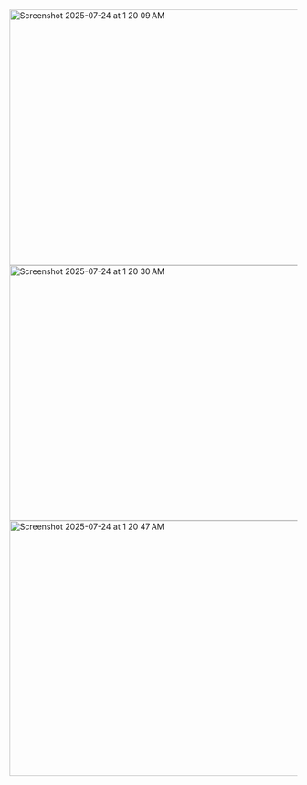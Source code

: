 

<img width="761" height="448" alt="Screenshot 2025-07-24 at 1 20 09 AM" src="https://github.com/user-attachments/assets/8c38f3b0-4075-42c3-898b-3baf4fc14efe" />
<img width="760" height="447" alt="Screenshot 2025-07-24 at 1 20 30 AM" src="https://github.com/user-attachments/assets/0f748e2e-3ac1-4a48-95bf-af2fd30691e2" />
<img width="762" height="447" alt="Screenshot 2025-07-24 at 1 20 47 AM" src="https://github.com/user-attachments/assets/be366fc2-ae5e-413a-9995-9f86373f0a1a" />
